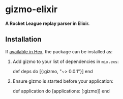 # gizmo-elixir

**A Rocket League replay parser in Elixir.**

## Installation

If [available in Hex](https://hex.pm/docs/publish), the package can be installed as:

  1. Add gizmo to your list of dependencies in `mix.exs`:

        def deps do
          [{:gizmo, "~> 0.0.1"}]
        end

  2. Ensure gizmo is started before your application:

        def application do
          [applications: [:gizmo]]
        end

